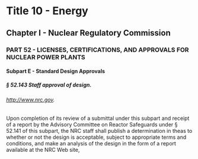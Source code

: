 
# Title 10 - Energy
## Chapter I - Nuclear Regulatory Commission
### PART 52 - LICENSES, CERTIFICATIONS, AND APPROVALS FOR NUCLEAR POWER PLANTS
#### Subpart E - Standard Design Approvals
##### § 52.143 Staff approval of design.
###### http://www.nrc.gov.

Upon completion of its review of a submittal under this subpart and receipt of a report by the Advisory Committee on Reactor Safeguards under § 52.141 of this subpart, the NRC staff shall publish a determination in theas to whether or not the design is acceptable, subject to appropriate terms and conditions, and make an analysis of the design in the form of a report available at the NRC Web site,
